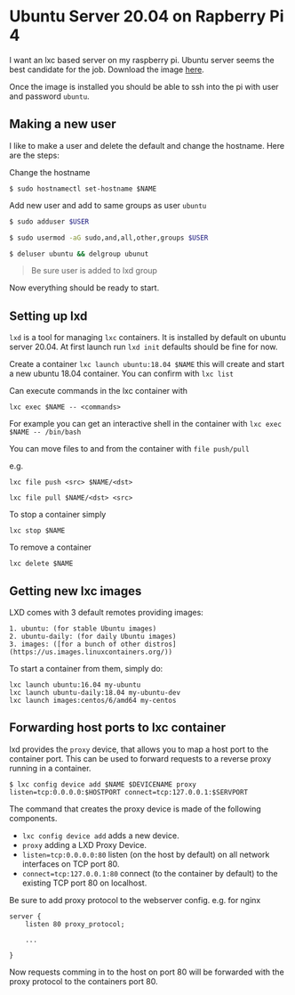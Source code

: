 # Ubuntu Server 20.04 on Rapberry Pi 4

I want an lxc based server on my raspberry pi. Ubuntu server seems the best candidate for the job. Download the image [here](https://ubuntu.com/download/raspberry-pi).

Once the image is installed you should be able to ssh into the pi with user and password `ubuntu`.

## Making a new user

I like to make a user and delete the default and change the hostname. Here are the steps:

Change the hostname

`$ sudo hostnamectl set-hostname $NAME`

Add new user and add to same groups as user `ubuntu`
```bash
$ sudo adduser $USER

$ sudo usermod -aG sudo,and,all,other,groups $USER

$ deluser ubuntu && delgroup ubunut
```
> Be sure user is added to lxd group

Now everything should be ready to start.

## Setting up lxd

`lxd` is a tool for managing `lxc` containers. It is installed by default on ubuntu server 20.04. At first launch run `lxd init` defaults should be fine for now.

Create a container `lxc launch ubuntu:18.04 $NAME` this will create and start a new ubuntu 18.04 container. You can confirm with `lxc list`

Can execute commands in the lxc container with

`lxc exec $NAME -- <commands>`

For example you can get an interactive shell in the container with `lxc exec $NAME -- /bin/bash`

You can move files to and from the container with `file push/pull`

e.g.

`lxc file push <src> $NAME/<dst>`

`lxc file pull $NAME/<dst> <src>`

To stop a container simply

`lxc stop $NAME`

To remove a container

`lxc delete $NAME`

## Getting new lxc images

LXD comes with 3 default remotes providing images:

    1. ubuntu: (for stable Ubuntu images)
    2. ubuntu-daily: (for daily Ubuntu images)
    3. images: ([for a bunch of other distros](https://us.images.linuxcontainers.org/))

To start a container from them, simply do:
```
lxc launch ubuntu:16.04 my-ubuntu
lxc launch ubuntu-daily:18.04 my-ubuntu-dev
lxc launch images:centos/6/amd64 my-centos
```

## Forwarding host ports to lxc container

lxd provides the `proxy` device, that allows you to map a host port to the container port. This can be used to forward requests to a reverse proxy running in a container.

```
$ lxc config device add $NAME $DEVICENAME proxy listen=tcp:0.0.0.0:$HOSTPORT connect=tcp:127.0.0.1:$SERVPORT
```

The command that creates the proxy device is made of the following components.

* `lxc config device add` adds a new device.
* `proxy` adding a LXD Proxy Device.
* `listen=tcp:0.0.0.0:80` listen (on the host by default) on all network interfaces on TCP port 80.
* `connect=tcp:127.0.0.1:80` connect (to the container by default) to the existing TCP port 80 on localhost.

Be sure to add proxy protocol to the webserver config. e.g. for nginx

```
server {
    listen 80 proxy_protocol;

    ...

}
```

Now requests comming in to the host on port 80 will be forwarded with the proxy protocol to the containers port 80.
